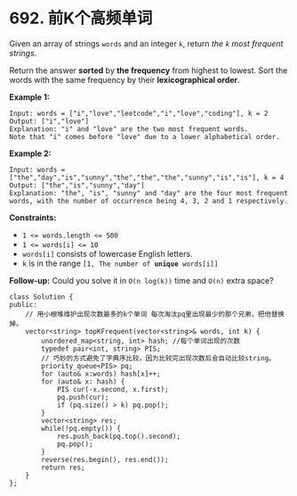 # 692. 前K个高频单词

Given an array of strings `words` and an integer `k`, return _the _`k`_ most frequent strings_.

Return the answer **sorted** by **the frequency** from highest to lowest. Sort the words with the same frequency by their **lexicographical order**.

**Example 1:**

```
Input: words = ["i","love","leetcode","i","love","coding"], k = 2
Output: ["i","love"]
Explanation: "i" and "love" are the two most frequent words.
Note that "i" comes before "love" due to a lower alphabetical order.
```

**Example 2:**

```
Input: words = ["the","day","is","sunny","the","the","the","sunny","is","is"], k = 4
Output: ["the","is","sunny","day"]
Explanation: "the", "is", "sunny" and "day" are the four most frequent words, with the number of occurrence being 4, 3, 2 and 1 respectively.
```

**Constraints:**

* `1 <= words.length <= 500`
* `1 <= words[i] <= 10`
* `words[i]` consists of lowercase English letters.
* `k` is in the range `[1, The number of `**`unique`**` words[i]]`

**Follow-up:** Could you solve it in `O(n log(k))` time and `O(n)` extra space?

```clike
class Solution {
public:
    // 用小根堆维护出现次数最多的k个单词 每次淘汰pq里出现最少的那个兄弟，把他替换掉。
    vector<string> topKFrequent(vector<string>& words, int k) {
        unordered_map<string, int> hash; //每个单词出现的次数
        typedef pair<int, string> PIS;
        // 巧妙的方式避免了字典序比较，因为比较完出现次数后会自动比较string。
        priority_queue<PIS> pq;
        for (auto& x:words) hash[x]++;
        for (auto& x: hash) {
            PIS cur(-x.second, x.first);
            pq.push(cur);
            if (pq.size() > k) pq.pop();
        }
        vector<string> res;
        while(!pq.empty()) {
            res.push_back(pq.top().second);
            pq.pop();
        }
        reverse(res.begin(), res.end());
        return res;
    }
};
```
